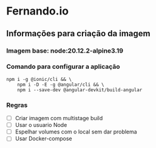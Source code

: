 # Fernando.io

## Informações para criação da imagem

### Imagem base: node:20.12.2-alpine3.19

### Comando para configurar a aplicação
```shell
npm i -g @ionic/cli && \
    npm i -D -E -g @angular/cli && \
    npm i --save-dev @angular-devkit/build-angular
```

### Regras

- [ ] Criar imagem com multistage build
- [ ] Usar o usuario Node
- [ ] Espelhar volumes com o local sem dar problema
- [ ] Usar Docker-compose